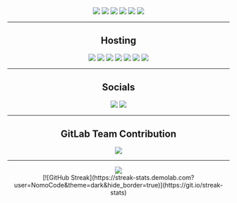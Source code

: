 <div align="center">
   <img src="https://img.shields.io/badge/svelte-%23f1413d.svg?style=for-the-badge&logo=svelte&logoColor=white" />
   <img src="https://img.shields.io/badge/typescript-%233178C6?style=for-the-badge&logo=typescript&logoColor=white" />
   <img src="https://img.shields.io/badge/tailwindcss-%2338B2AC.svg?style=for-the-badge&logo=tailwind-css&logoColor=white" />
   <img src="https://img.shields.io/badge/SASS-hotpink.svg?style=for-the-badge&logo=SASS&logoColor=white" />
   <img src="https://img.shields.io/badge/Prisma-3982CE?style=for-the-badge&logo=Prisma&logoColor=white" />
   <img src="https://img.shields.io/badge/gitlab-%23181717.svg?style=for-the-badge&logo=gitlab&logoColor=white" />
</div>

<hr>

<div align="center">
   <h2>Hosting</h2>
   <img src="https://img.shields.io/badge/Cloudflare-F38020?style=for-the-badge&logo=Cloudflare&logoColor=white" />
   <img src="https://img.shields.io/badge/DigitalOcean-%230167ff.svg?style=for-the-badge&logo=digitalOcean&logoColor=white" />
   <img src="https://img.shields.io/badge/linode-00A95C?style=for-the-badge&logo=linode&logoColor=white" />
   <img src="https://img.shields.io/badge/heroku-%23430098.svg?style=for-the-badge&logo=heroku&logoColor=white" />
   <img src="https://img.shields.io/badge/netlify-%23000000.svg?style=for-the-badge&logo=netlify&logoColor=#00C7B7" />
   <img src="https://img.shields.io/badge/vercel-%23000000.svg?style=for-the-badge&logo=vercel&logoColor=white" />
   <img src="https://img.shields.io/badge/Vultr-007BFC.svg?style=for-the-badge&logo=vultr" />
</div>

<hr>

<div align="center">
   <h2>Socials</h2>
   <a href="https://discord.com/users/605830269395533845"><img src="https://img.shields.io/badge/discord-%235865F2?style=for-the-badge&logo=discord&logoColor=white" /></a>
   <a href="mailto:hello@nomocode.io"><img src="https://img.shields.io/badge/email-%23EA4335?style=for-the-badge&logo=gmail&logoColor=white"></a>
</div>

<hr>

<div align="center">
   <h2>GitLab Team Contribution</h2>
   <img src="https://github.com/NomoCode/NomoCode/assets/58144032/669e1990-4d33-461c-aa6e-355b0cdbddf5"/>
</div>

<hr>

<div align="center">
   <img src="https://github-readme-stats.vercel.app/api/top-langs/?username=nomocode&layout=compact&theme=dark)"/>
</div>

<div align="center">
   [![GitHub Streak](https://streak-stats.demolab.com?user=NomoCode&theme=dark&hide_border=true)](https://git.io/streak-stats)
</div>
